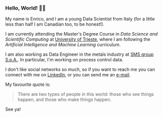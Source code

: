 ### Hello, World! 👋🏼

My name is Enrico, and I am a young Data Scientist from Italy (for a little less than half I am Canadian too, to be honest!).

I am currently attending the Master's Degree Course in *Data Science and Scientific Computing* at [University of Trieste](https://www.units.it/en), where I am following the *Artificial Intelligence and Machine Learning* curriculum.

I am also working as Data Engineer in the metals industry at [SMS group S.p.A.](https://www.sms-group.com). In particular, I'm working on process control data.

I don't like social networks so much, so if you want to reach me you can connect with me on [LinkedIn](https://www.linkedin.com/in/enricostefanel/), or you can send me an [e-mail](mailto:me@enst.it?subject=[GitHub]%20Greetings).

My favourite quote is:
> There are two types of people in this world: those who see things happen, and those who make things happen.

See ya!

<!--
**enstit/enstit** is a ✨ _special_ ✨ repository because its `README.md` (this file) appears on your GitHub profile.

Here are some ideas to get you started:

- 🔭 I’m currently working on ...
- 🌱 I’m currently learning ...
- 👯 I’m looking to collaborate on ...
- 🤔 I’m looking for help with ...
- 💬 Ask me about ...
- 📫 How to reach me: ...
- 😄 Pronouns: ...
- ⚡ Fun fact: ...
-->
